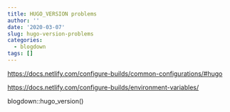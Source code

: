 ```yaml
---
title: HUGO_VERSION problems
author: ''
date: '2020-03-07'
slug: hugo-version-problems
categories:
  - blogdown
tags: []
---
```


https://docs.netlify.com/configure-builds/common-configurations/#hugo

https://docs.netlify.com/configure-builds/environment-variables/

blogdown::hugo_version()
